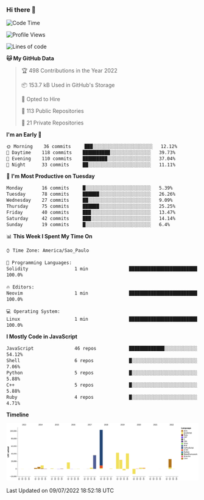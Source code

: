 ### Hi there 👋

<!--START_SECTION:waka-->
![Code Time](http://img.shields.io/badge/Code%20Time-0%20secs-blue)

![Profile Views](http://img.shields.io/badge/Profile%20Views-7-blue)

![Lines of code](https://img.shields.io/badge/From%20Hello%20World%20I%27ve%20Written-304%20Thousand%20lines%20of%20code-blue)

**🐱 My GitHub Data** 

> 🏆 498 Contributions in the Year 2022
 > 
> 📦 153.7 kB Used in GitHub's Storage 
 > 
> 💼 Opted to Hire
 > 
> 📜 113 Public Repositories 
 > 
> 🔑 21 Private Repositories  
 > 
**I'm an Early 🐤** 

```text
🌞 Morning    36 commits     ███░░░░░░░░░░░░░░░░░░░░░░   12.12% 
🌆 Daytime    118 commits    ██████████░░░░░░░░░░░░░░░   39.73% 
🌃 Evening    110 commits    █████████░░░░░░░░░░░░░░░░   37.04% 
🌙 Night      33 commits     ██░░░░░░░░░░░░░░░░░░░░░░░   11.11%

```
📅 **I'm Most Productive on Tuesday** 

```text
Monday       16 commits     █░░░░░░░░░░░░░░░░░░░░░░░░   5.39% 
Tuesday      78 commits     ██████░░░░░░░░░░░░░░░░░░░   26.26% 
Wednesday    27 commits     ██░░░░░░░░░░░░░░░░░░░░░░░   9.09% 
Thursday     75 commits     ██████░░░░░░░░░░░░░░░░░░░   25.25% 
Friday       40 commits     ███░░░░░░░░░░░░░░░░░░░░░░   13.47% 
Saturday     42 commits     ███░░░░░░░░░░░░░░░░░░░░░░   14.14% 
Sunday       19 commits     █░░░░░░░░░░░░░░░░░░░░░░░░   6.4%

```


📊 **This Week I Spent My Time On** 

```text
⌚︎ Time Zone: America/Sao_Paulo

💬 Programming Languages: 
Solidity                 1 min               █████████████████████████   100.0%

🔥 Editors: 
Neovim                   1 min               █████████████████████████   100.0%

💻 Operating System: 
Linux                    1 min               █████████████████████████   100.0%

```

**I Mostly Code in JavaScript** 

```text
JavaScript               46 repos            █████████████░░░░░░░░░░░░   54.12% 
Shell                    6 repos             █░░░░░░░░░░░░░░░░░░░░░░░░   7.06% 
Python                   5 repos             █░░░░░░░░░░░░░░░░░░░░░░░░   5.88% 
C++                      5 repos             █░░░░░░░░░░░░░░░░░░░░░░░░   5.88% 
Ruby                     4 repos             █░░░░░░░░░░░░░░░░░░░░░░░░   4.71%

```


**Timeline**

![Chart not found](https://raw.githubusercontent.com/jampow/jampow/master/charts/bar_graph.png) 


 Last Updated on 09/07/2022 18:52:18 UTC
<!--END_SECTION:waka-->
